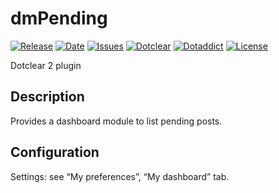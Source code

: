 # dmPending

[![Release](https://img.shields.io/github/v/release/franck-paul/dmPending)](https://github.com/franck-paul/dmPending/releases)
[![Date](https://img.shields.io/github/release-date/franck-paul/dmPending)](https://github.com/franck-paul/dmPending/releases)
[![Issues](https://img.shields.io/github/issues/franck-paul/dmPending)](https://github.com/franck-paul/dmPending/issues)
[![Dotclear](https://img.shields.io/badge/dotclear-v2.24-blue.svg)](https://fr.dotclear.org/download)
[![Dotaddict](https://img.shields.io/badge/dotaddict-official-green.svg)](https://plugins.dotaddict.org/dc2/details/dmPending)
[![License](https://img.shields.io/github/license/franck-paul/dmPending)](https://github.com/franck-paul/dmPending/blob/master/LICENSE)

Dotclear 2 plugin

## Description

Provides a dashboard module to list pending posts.

## Configuration

Settings: see “My preferences”, “My dashboard” tab.
